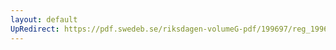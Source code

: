 ```yaml
---
layout: default
UpRedirect: https://pdf.swedeb.se/riksdagen-volumeG-pdf/199697/reg_199697/reg_199697_0445.pdf
---
```

